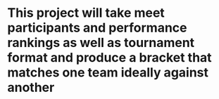 # This project will take meet participants and performance rankings as well as tournament format and produce a bracket that matches one team ideally against another
